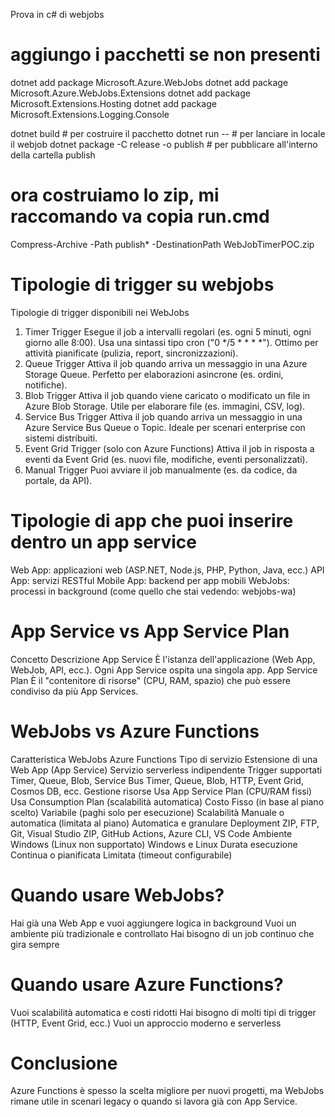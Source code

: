 Prova in c# di webjobs

# aggiungo i pacchetti se non presenti
dotnet add package Microsoft.Azure.WebJobs
dotnet add package Microsoft.Azure.WebJobs.Extensions
dotnet add package Microsoft.Extensions.Hosting
dotnet add package Microsoft.Extensions.Logging.Console

dotnet build                                # per costruire il pacchetto
dotnet run      --                          # per lanciare in locale il webjob
dotnet package -C release -o publish        # per pubblicare all'interno della cartella publish

# ora costruiamo lo zip, mi raccomando va copia run.cmd
Compress-Archive -Path publish\* -DestinationPath WebJobTimerPOC.zip


# Tipologie di trigger su webjobs
Tipologie di trigger disponibili nei WebJobs
1. Timer Trigger
Esegue il job a intervalli regolari (es. ogni 5 minuti, ogni giorno alle 8:00).
Usa una sintassi tipo cron ("0 */5 * * * *").
Ottimo per attività pianificate (pulizia, report, sincronizzazioni).
2. Queue Trigger
Attiva il job quando arriva un messaggio in una Azure Storage Queue.
Perfetto per elaborazioni asincrone (es. ordini, notifiche).
3. Blob Trigger
Attiva il job quando viene caricato o modificato un file in Azure Blob Storage.
Utile per elaborare file (es. immagini, CSV, log).
4. Service Bus Trigger
Attiva il job quando arriva un messaggio in una Azure Service Bus Queue o Topic.
Ideale per scenari enterprise con sistemi distribuiti.
5. Event Grid Trigger (solo con Azure Functions)
Attiva il job in risposta a eventi da Event Grid (es. nuovi file, modifiche, eventi personalizzati).
6. Manual Trigger
Puoi avviare il job manualmente (es. da codice, da portale, da API).

# Tipologie di app che puoi inserire dentro un app service
Web App: applicazioni web (ASP.NET, Node.js, PHP, Python, Java, ecc.)
API App: servizi RESTful
Mobile App: backend per app mobili
WebJobs: processi in background (come quello che stai vedendo: webjobs-wa)

# App Service vs App Service Plan
Concetto	Descrizione
App Service	È l'istanza dell'applicazione (Web App, WebJob, API, ecc.). Ogni App Service ospita una singola app.
App Service Plan	È il "contenitore di risorse" (CPU, RAM, spazio) che può essere condiviso da più App Services.

# WebJobs vs Azure Functions
Caratteristica	WebJobs	Azure Functions
Tipo di servizio	Estensione di una Web App (App Service)	Servizio serverless indipendente
Trigger supportati	Timer, Queue, Blob, Service Bus	Timer, Queue, Blob, HTTP, Event Grid, Cosmos DB, ecc.
Gestione risorse	Usa App Service Plan (CPU/RAM fissi)	Usa Consumption Plan (scalabilità automatica)
Costo	Fisso (in base al piano scelto)	Variabile (paghi solo per esecuzione)
Scalabilità	Manuale o automatica (limitata al piano)	Automatica e granulare
Deployment	ZIP, FTP, Git, Visual Studio	ZIP, GitHub Actions, Azure CLI, VS Code
Ambiente	Windows (Linux non supportato)	Windows e Linux
Durata esecuzione	Continua o pianificata	Limitata (timeout configurabile)
# Quando usare WebJobs?
Hai già una Web App e vuoi aggiungere logica in background
Vuoi un ambiente più tradizionale e controllato
Hai bisogno di un job continuo che gira sempre
# Quando usare Azure Functions?
Vuoi scalabilità automatica e costi ridotti
Hai bisogno di molti tipi di trigger (HTTP, Event Grid, ecc.)
Vuoi un approccio moderno e serverless
# Conclusione
Azure Functions è spesso la scelta migliore per nuovi progetti, ma WebJobs rimane utile in scenari legacy o quando si lavora già con App Service.
